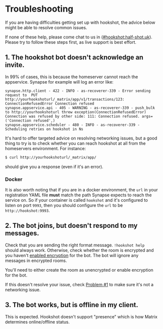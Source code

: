 # Troubleshooting

If you are having difficulties getting set up with hookshot, the advice below might be able to resolve common issues.

If none of these help, please come chat to us in ([#hookshot:half-shot.uk](https://matrix.to/#/#hookshot:half-shot.uk)). Please
try to follow these steps first, as live support is best effort.

## 1. The hookshot bot doesn't acknowledge an invite.

In 99% of cases, this is because the homeserver cannot reach the appservice. Synapse for example will log an error like:

```log
synapse.http.client - 422 - INFO - as-recoverer-339 - Error sending request to  PUT http://yourhookshoturl/_matrix/app/v1/transactions/123: ConnectionRefusedError Connection refused
synapse.appservice.api - 405 - WARNING - as-recoverer-339 - push_bulk to http://yourhookshoturl threw exception(ConnectionRefusedError) Connection was refused by other side: 111: Connection refused. args=('Connection refused',)
synapse.appservice.scheduler - 480 - INFO - as-recoverer-339 - Scheduling retries on hookshot in Ns
```

It's hard to offer targeted advice on resolving networking issues, but a good thing to try is to check whether
you can reach hookshot at all from the homeservers environment. For instance:

```sh
$ curl http://yourhookshoturl/_matrix/app/
```

should give you a response (even if it's an error).

### Docker

It is also worth noting that if you are in a docker environment, the `url` in your registration YAML file **must** match the
path Synapse expects to reach the service on. So if your container is called `hookshot` and it's configured to listen
on port `9993`, then you should configure the `url` to be `http://hookshot:9993`.

## 2. The bot joins, but doesn't respond to my messages.

Check that you are sending the right format message. `!hookshot help` should always work.
Otherwise, check whether the room is encrypted and you haven't [enabled encryption](./advanced/encryption.html) for the bot.
The bot will ignore any messages in encrypted rooms.

You'll need to either create the room as unencrypted or enable encryption for the bot.

If this doesn't resolve your issue, check [Problem #1](#1-the-hookshot-bot-doesnt-acknowledge-an-invite) to make
sure it's not a networking issue.

## 3. The bot works, but is offline in my client.

This is expected. Hookshot doesn't support "presence" which is how Matrix determines online/offline status.
